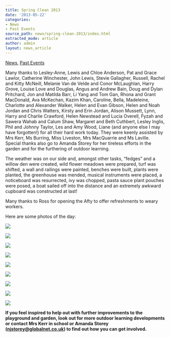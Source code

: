 ```yaml
---
title: Spring Clean 2013
date: '2013-05-22'
categories:
- News
- Past Events
source_path: news/spring-clean-2013/index.html
extracted_mode: article
author: admin
layout: news_article
---
```

[News](/news/), [Past Events](category/past-events/)

Many thanks to Lesley-Anne, Lewis and Chloe Anderson, Pat and Grace Lawlor, Catherine Winchester, John Lewis, Stevie Gallagher, Russell, Rachel and Kitty McNeill, Melanie Van de Velde and Conor McLaughlan, Harry Grove, Louise Love and Douglas, Angus and Andrew Bain, Doug and Dylan Pritchard, Jon and Matilda Barr, Li Yang and Tom Gan, Rhona and Grant MacDonald, Ava McKechan, Kazim Khan, Caroline, Bella, Madeleine, Charlotte and Alexander Walker, Helen and Evan Gibson, Helen and Noah Jordan and Chris Watters, Kirsty and Erin Jordan, Alison Mussett, Lynn, Harry and Charlie Crawford, Helen Newstead and Lucia Overell, Fyzah and Sawera Wahab and Calum Shaw, Margaret and Beth Cuthbert, Lesley Inglis, Phil and Johnny Taylor, Les and Amy Wood, Liane (and anyone else I may have forgotten!) for all their hard work today. They were keenly assisted by Mrs Kerr, Ms Burring, Miss Liveston, Mrs MacQuarrie and Ms Laville. Special thanks also go to Amanda Storey for her tireless efforts in the garden and for the furthering of outdoor learning.

The weather was on our side and, amongst other tasks, “fedges” and a willow den were created, wild flower meadows were prepared, turf was shifted, a wall and railings were painted, benches were built, plants were planted, the greenhouse was mended, musical instruments were placed, a noticeboard was resurrected, ivy was chopped, pasta sauce plant pouches were posed, a boat sailed off into the distance and an extremely awkward cupboard was constructed at last!

Many thanks to Ross for opening the Afty to offer refreshments to weary workers.

Here are some photos of the day:

[![](/assets/images/2013/05/Spring-Clean-2013-011-150x150.jpg)](/news/spring-clean-2013/attachment/spring-clean-2013-011/)

[![](/assets/images/2013/05/Spring-Clean-2013-073-150x150.jpg)](/news/spring-clean-2013/attachment/spring-clean-2013-073/)

[![](/assets/images/2013/05/Spring-Clean-2013-045-150x150.jpg)](/news/spring-clean-2013/attachment/spring-clean-2013-045/)

[![](/assets/images/2013/05/Spring-Clean-2013-041-150x150.jpg)](/news/spring-clean-2013/attachment/spring-clean-2013-041/)

[![](/assets/images/2013/05/Spring-Clean-2013-027-150x150.jpg)](/news/spring-clean-2013/attachment/spring-clean-2013-027/)

[![](/assets/images/2013/05/Spring-Clean-2013-022-150x150.jpg)](/news/spring-clean-2013/attachment/spring-clean-2013-022/)

[![](/assets/images/2013/05/Spring-Clean-2013-020-150x150.jpg)](/news/spring-clean-2013/attachment/spring-clean-2013-020/)

[![](/assets/images/2013/05/Spring-Clean-2013-018-150x150.jpg)](/news/spring-clean-2013/attachment/spring-clean-2013-018/)

[![](/assets/images/2013/05/Spring-Clean-2013-015-150x150.jpg)](/news/spring-clean-2013/attachment/spring-clean-2013-015/)

**If you feel inspired to help out with further improvements to the playground and garden, look out for more outdoor learning developments or contact Mrs Kerr in school or Amanda Storey ([njstorey@globalnet.co.uk](mailto:njstorey@globalnet.co.uk)) to find out how you can get involved.**
